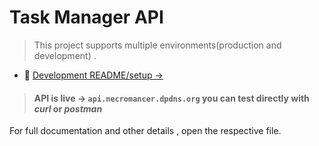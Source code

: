 # Task Manager API

> This project supports multiple environments(production and development) .

- 🧱 [Development README/setup →](./README.dev.md)

> #### **API is live** -> `api.necromancer.dpdns.org`  you can   test directly with ***curl*** or ***postman***

For full documentation and  other  details , open the respective file.

